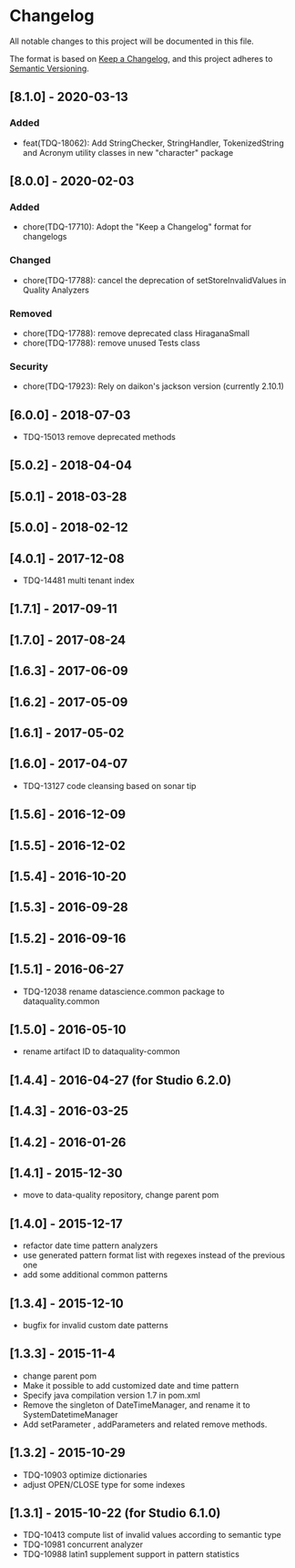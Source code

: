 # Changelog
All notable changes to this project will be documented in this file.

The format is based on [Keep a Changelog](https://keepachangelog.com/en/1.0.0/),
and this project adheres to [Semantic Versioning](https://semver.org/spec/v2.0.0.html).

## [8.1.0] - 2020-03-13
### Added
- feat(TDQ-18062): Add StringChecker, StringHandler, TokenizedString and Acronym utility classes in new "character" package

## [8.0.0] - 2020-02-03
### Added
- chore(TDQ-17710): Adopt the "Keep a Changelog" format for changelogs
### Changed
- chore(TDQ-17788): cancel the deprecation of setStoreInvalidValues in Quality Analyzers
### Removed
- chore(TDQ-17788): remove deprecated class HiraganaSmall
- chore(TDQ-17788): remove unused Tests class
### Security
- chore(TDQ-17923): Rely on daikon's jackson version (currently 2.10.1)

## [6.0.0] - 2018-07-03
- TDQ-15013 remove deprecated methods

## [5.0.2] - 2018-04-04
## [5.0.1] - 2018-03-28
## [5.0.0] - 2018-02-12

## [4.0.1] - 2017-12-08
- TDQ-14481 multi tenant index

## [1.7.1] - 2017-09-11
## [1.7.0] - 2017-08-24
## [1.6.3] - 2017-06-09
## [1.6.2] - 2017-05-09
## [1.6.1] - 2017-05-02

## [1.6.0] - 2017-04-07
- TDQ-13127 code cleansing based on sonar tip

## [1.5.6] - 2016-12-09
## [1.5.5] - 2016-12-02
## [1.5.4] - 2016-10-20
## [1.5.3] - 2016-09-28
## [1.5.2] - 2016-09-16

## [1.5.1] - 2016-06-27
- TDQ-12038 rename datascience.common package to dataquality.common

## [1.5.0] - 2016-05-10
- rename artifact ID to dataquality-common

## [1.4.4] - 2016-04-27 (for Studio 6.2.0)
## [1.4.3] - 2016-03-25
## [1.4.2] - 2016-01-26

## [1.4.1] - 2015-12-30
- move to data-quality repository, change parent pom

## [1.4.0] - 2015-12-17
- refactor date time pattern analyzers
- use generated pattern format list with regexes instead of the previous one
- add some additional common patterns

## [1.3.4] - 2015-12-10
- bugfix for invalid custom date patterns

## [1.3.3] - 2015-11-4
- change parent pom
- Make it possible to add customized date and time pattern		
- Specify java compilation version 1.7 in pom.xml 
- Remove the singleton of DateTimeManager, and rename it to SystemDatetimeManager
- Add setParameter , addParameters and related remove methods.

## [1.3.2] - 2015-10-29
- TDQ-10903 optimize dictionaries
- adjust OPEN/CLOSE type for some indexes

## [1.3.1] - 2015-10-22 (for Studio 6.1.0)
- TDQ-10413 compute list of invalid values according to semantic type
- TDQ-10981 concurrent analyzer
- TDQ-10988 latin1 supplement support in pattern statistics
